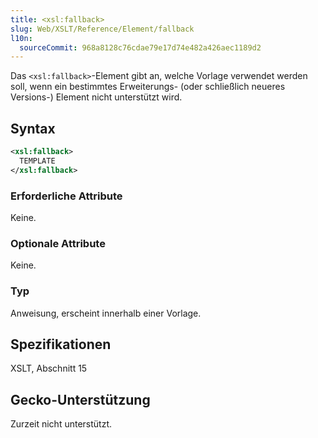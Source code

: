 ```yaml
---
title: <xsl:fallback>
slug: Web/XSLT/Reference/Element/fallback
l10n:
  sourceCommit: 968a8128c76cdae79e17d74e482a426aec1189d2
---
```


Das `<xsl:fallback>`-Element gibt an, welche Vorlage verwendet werden soll, wenn ein bestimmtes Erweiterungs- (oder schließlich neueres Versions-) Element nicht unterstützt wird.

## Syntax

```xml
<xsl:fallback>
  TEMPLATE
</xsl:fallback>
```

### Erforderliche Attribute

Keine.

### Optionale Attribute

Keine.

### Typ

Anweisung, erscheint innerhalb einer Vorlage.

## Spezifikationen

XSLT, Abschnitt 15

## Gecko-Unterstützung

Zurzeit nicht unterstützt.
